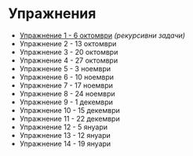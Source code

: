 Упражнения
==========
* [Упражнение 1 - 6 октомври](01/) _(рекурсивни задачи)_
* Упражнение 2 - 13 октомври
* Упражнение 3 - 20 октомври
* Упражнение 4 - 27 октомври
* Упражнение 5 - 3 ноември
* Упражнение 6 - 10 ноември
* Упражнение 7 - 17 ноември
* Упражнение 8 - 24 ноември
* Упражнение 9 - 1 декември
* Упражнение 10 - 15 декември
* Упражнение 11 - 22 декември
* Упражнение 12 - 5 януари
* Упражнение 13 - 12 януари
* Упражнение 14 - 19 януари
